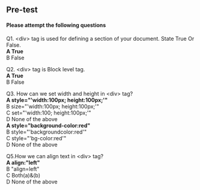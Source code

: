 ## Pre-test
#### Please attempt the following questions

Q1. &lt;div&gt; tag is used for defining a section of your document. State True Or False.<br>
<b>A  True<br></b>
B  False<br>


Q2. &lt;div&gt; tag is Block level tag.<br>
<b>A  True<br></b>
B  False<br>

Q3. How can we set width and height in &lt;div&gt; tag?<br>
<b>A  style="'width:100px; height:100px;'"<br></b>
B size="'width:100px; height:100px;'"<br>
C set="'width:100; height:100px;'"<br>
D None of the above<br>
<b>A  style="background-color:red"<br></b>
B  style="'backgroundcolor:red'"<br>
C  style="'bg-color:red'"<br>
D  None of the above<br>

Q5.How we can align text in &lt;div&gt; tag?<br>
<b>A  align:"left"</b><br>
B  "align=left"<br>
C  Both(a)&(b)<br>
D  None of the above<br>
